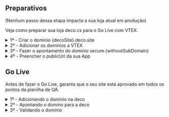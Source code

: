 ## Preparativos

(Nenhum passo dessa etapa impacta a sua loja atual em produção)

Veja como preparar sua loja deco.cx para o Go Live com VTEX.

<details><summary> 1º - Criar o domínio {decoSite}.deco.site </summary><p> Na <a href="https://admin.deco.cx/sites/${decoSite}" target="_blank"> página inicial </a> do seu painel na deco.cx. </p><p>Clique em "Criar domínio deco.site".</p><img src="https://github.com/deco-cx/apps/assets/76620866/fb13de92-6ba9-4a94-bd97-560360ed125f"><p> Caso esse botão não esteja disponível para você, peça ao admnistrador do site ou no canal deco-ajuda do discord. </p></details>

<details><summary> 2º - Adicionar os domínios a VTEX </summary><p> Nessa etapa, adicione os seguintes domínios na lista de domínios VTEX. </p><ul><li>- {decoSite}.deco.site</li><li>- secure.{withoutSubDomain}</li></ul><p> Para adicionar domínios na VTEX, entre <a href="https://${account}.myvtex.com/admin/account/stores/" target="_blank"> nessa página </a>. </p></details>

<details><summary> 3º - Fazer o apontamento do domínio secure.{withoutSubDomain} </summary><p> No seu serviço de hospedagem, defina o CNAME para o subdomínio secure. </p><p>Content: secure.{withoutSubDomain}.cdn.vtex.com</p></details>

<details><summary> 4º - Preencher o publicUrl da sua App </summary><p> Na sua App, preencha o campo publicUrl com o domínio secure da sua loja. <span>(Form a esquerda)</span></p></details>

## Go Live

Antes de fazer o Go Live, garanta que o seu site está aprovado em todos os
pontos da planilha de QA.

<details><summary> 1º - Adicionando o domínio na deco </summary><p> No painel da deco.cx, em <a href="https://admin.deco.cx/sites/${decoSite}/settings" target="_blank"> configurações </a>, clique em adicionar domínio existente. </p><p>Esse modal deve aparecer:</p><img src="https://github.com/deco-cx/apps/assets/76620866/0c2e39a6-4214-4e1d-86fb-0a31070260f7"><p>Clique em Adicionar</p></details>

<details><summary> 2º - Apontando o domíno para a deco </summary><p> No seu serviço de hospedagem, defina o CNAME do domínio que deseja fazer o Go Live, sendo a URL deco.site. </p><p>Content: {decoSite}.deco.site</p></details>

<details><summary> 3º - Validando o domínio </summary><p>Novamente painel da deco.cx, em configurações.</p><p> Clique nos 3 pontinhos na linha do domínio que deseja validar. </p><p>Depois, clique em Setup.</p><p>Por último, clique em Validate.</p><p> Se tudo estiver certo, o domínio deve ser validado e você poderá acessá-lo em alguns minutos. </p></details>
